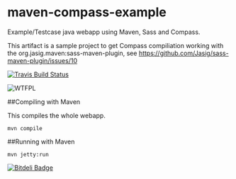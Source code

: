 # maven-compass-example


Example/Testcase java webapp using Maven, Sass and Compass.

This artifact is a sample project to get Compass compiliation working with the 
org.jasig.maven:sass-maven-plugin, see
https://github.com/Jasig/sass-maven-plugin/issues/10


[![Travis Build Status](https://secure.travis-ci.org/mprins/maven-compass-example.png)](http://travis-ci.org/mprins/maven-compass-example)

![WTFPL](http://www.wtfpl.net/wp-content/uploads/2012/12/wtfpl-badge-1.png)

##Compiling with Maven

This compiles the whole webapp.

```mvn compile```

##Running with Maven

```mvn jetty:run```


[![Bitdeli Badge](https://d2weczhvl823v0.cloudfront.net/mprins/maven-compass-example/trend.png)](https://bitdeli.com/free "Bitdeli Badge")

